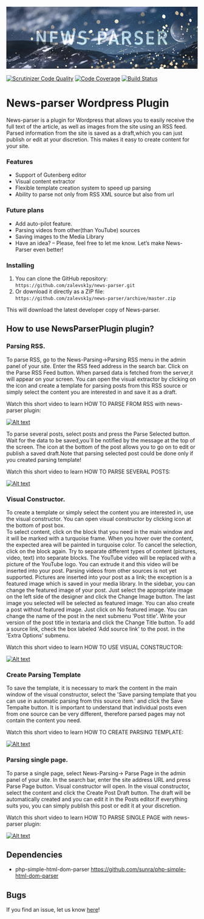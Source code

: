 !['Alt text'](banner_header.png)

[![Scrutinizer Code Quality](https://scrutinizer-ci.com/g/zalevsk1y/news-parser/badges/quality-score.png?b=master)](https://scrutinizer-ci.com/g/zalevsk1y/news-parser/?branch=master) [![Code Coverage](https://scrutinizer-ci.com/g/zalevsk1y/news-parser/badges/coverage.png?b=master)](https://scrutinizer-ci.com/g/zalevsk1y/news-parser/?branch=master) [![Build Status](https://scrutinizer-ci.com/g/zalevsk1y/news-parser/badges/build.png?b=master)](https://scrutinizer-ci.com/g/zalevsk1y/news-parser/build-status/master)

# News-parser Wordpress Plugin

News-parser is a plugin for Wordpress that allows you to easily receive the full text of the article, as well as images from the site using an RSS feed. Parsed information from the site is saved as a draft,which you can just publish or edit at your discretion. This makes it easy to create content for your site.


### Features

*   Support of Gutenberg editor
*   Visual content extractor
*   Flexible template creation system to speed up parsing
*   Ability to parse not only from RSS XML source but also from url

### Future plans

*   Add auto-pilot feature.
*   Parsing videos from other(than YouTube) sources
*   Saving images to the Media Library 
*   Have an idea? – Please, feel free to let me know. Let’s make News-Parser even better!

### Installing

1. You can clone the GitHub repository: `https://github.com/zalevsk1y/news-parser.git`
2. Or download it directly as a ZIP file: `https://github.com/zalevsk1y/news-parser/archive/master.zip`

This will download the latest developer copy of News-parser.

## How to use NewsParserPlugin plugin?

### Parsing RSS.

To parse RSS, go to the News-Parsing->Parsing RSS menu in the admin panel of your site. Enter the RSS feed address in the search bar. Click on the Parse RSS Feed button. When parsed data is fetched from the server,it will appear on your screen. You can open the visual extractor by clicking on the icon and create a template for parsing posts from this RSS source or simply select the content you are interested in and save it as a draft.

Watch this short video to learn HOW TO PARSE FROM RSS with news-parser plugin:

[![Alt text](http://img.youtube.com/vi/xrZdkV0xA08/0.jpg)](https://www.youtube.com/watch?v=xrZdkV0xA08)

To parse several posts, select posts and press the Parse Selected button. Wait for the data to be saved,you`ll be notified by the message at the top of the screen. The icon at the bottom of the post allows you to go on to edit or publish a saved draft.Note that parsing selected post could be done only if you created parsing template!

Watch this short video to learn HOW TO PARSE SEVERAL POSTS:

[![Alt text](http://img.youtube.com/vi/1LttLG9n4t4/0.jpg)](https://www.youtube.com/watch?v=1LttLG9n4t4)

### Visual Constructor.

To create a template or simply select the content you are interested in, use the visual constructor. You can open visual constructor by clicking icon at the bottom of post box.  
To select content, click on the block that you need in the main window and it will be marked with a turquoise frame. When you hover over the content, the expected area will be painted in turquoise color.
To cancel the selection, click on the block again. Try to separate different types of content (pictures, video, text) into separate blocks. The YouTube video will be replaced with a picture of the YouTube logo. You can extrude it and this video will be inserted into your post. Parsing videos from other sources is not yet supported. Pictures are inserted into your post as a link; the exception is a featured image which is saved in your media library.
In the sidebar, you can change the featured image of your post. Just select the appropriate image on the left side of the designer and click the Change Image button. The last image you selected will be selected as featured image. You can also create a post without featured image. Just click on No featured image.
You can change the name of the post in the next submenu 'Post title'. Write your version of the post title in textaria and click the Change Title button.
To add a source link, check the box labeled 'Add source link' to the post. in the 'Extra Options' submenu.

Watch this short video to learn HOW TO USE VISUAL CONSTRUCTOR:

[![Alt text](http://img.youtube.com/vi/gGqbRBnGeNE/0.jpg)](https://www.youtube.com/watch?v=gGqbRBnGeNE)

### Create Parsing Template

To save the template, it is necessary to mark the content in the main window of the visual constructor, select the 'Save parsing template that you can use in automatic parsing from this source item.' and click the Save Tempalte button. It is important to understand that individual posts even from one source can be very different, therefore parsed pages may not contain the content you need.

Watch this short video to learn HOW TO CREATE PARSING TEMPLATE:

[![Alt text](http://img.youtube.com/vi/gWo2aRTGttM/0.jpg)](https://www.youtube.com/watch?v=gWo2aRTGttM)

### Parsing single page.


To parse a single page, select News-Parsing-> Parse Page in the admin panel of your site. In the search bar, enter the site address URL and press Parse Page button. Visual constructor will open. In the visual constructor, select the content and click the Create Post Draft button. The draft will be automatically created and you can edit it in the Posts editor.If everything suits you, you can simply publish this post or edit it at your discretion.

Watch this short video to learn HOW TO PARSE SINGLE PAGE with news-parser plugin:

[![Alt text](http://img.youtube.com/vi/9x56djil-b0/0.jpg)](https://www.youtube.com/watch?v=9x56djil-b0)


## Dependencies

*  php-simple-html-dom-parser https://github.com/sunra/php-simple-html-dom-parser

## Bugs ##

If you find an issue, let us know [here](https://github.com/zalevsk1y/news-parser/issues?state=open)!
